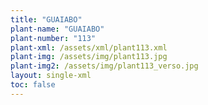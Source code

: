 ```yaml
---
title: "GUAIABO"
plant-name: "GUAIABO"
plant-number: "113"
plant-xml: /assets/xml/plant113.xml
plant-img: /assets/img/plant113.jpg
plant-img2: /assets/img/plant113_verso.jpg
layout: single-xml
toc: false
---
```

